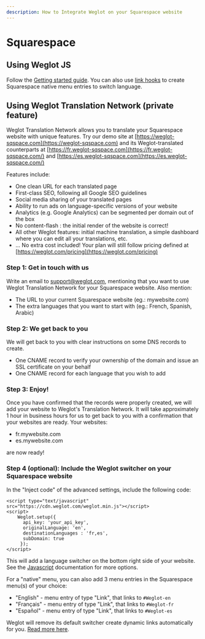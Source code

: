 ```yaml
---
description: How to Integrate Weglot on your Squarespace website
---
```


# Squarespace

## Using Weglot JS

Follow the [Getting started guide](javascript.md#getting-started). You can also use [link hooks](javascript.md#link-hooks) to create Squarespace native menu entries to switch language.

## Using Weglot Translation Network \(private feature\)

Weglot Translation Network allows you to translate your Squarespace website with unique features. Try our demo site at [https://weglot-sqspace.com](https://weglot-sqspace.com) and its Weglot-translated counterparts at [https://fr.weglot-sqspace.com](https://fr.weglot-sqspace.com/) and [https://es.weglot-sqspace.com](https://es.weglot-sqspace.com/)

Features include:

* One clean URL for each translated page
* First-class SEO, following all Google SEO guidelines
* Social media sharing of your translated pages
* Ability to run ads on language-specific versions of your website
* Analytics \(e.g. Google Analytics\) can be segmented per domain out of the box 
* No content-flash : the initial render of the website is correct!
* All other Weglot features: initial machine translation, a simple dashboard where you can edit all your translations, etc.
* ... No extra cost included! Your plan will still follow pricing defined at [https://weglot.com/pricing](https://weglot.com/pricing)

### Step 1: Get in touch with us

Write an email to support@weglot.com, mentioning that you want to use Weglot Translation Network for your Squarespace website. Also mention:

* The URL to your current Squarespace website \(eg.: mywebsite.com\)
* The extra languages that you want to start with \(eg.: French, Spanish, Arabic\)

### Step 2: We get back to you

We will get back to you with clear instructions on some DNS records to create.

* One CNAME record to verify your ownership of the domain and issue an SSL certificate on your behalf
* One CNAME record for each language that you wish to add

### Step 3: Enjoy!

Once you have confirmed that the records were properly created, we will add your website to Weglot's Translation Network. It will take approximately 1 hour in business hours for us to get back to you with a confirmation that your websites are ready. Your websites:

* fr.mywebsite.com
* es.mywebsite.com

are now ready!

### Step 4 \(optional\): Include the Weglot switcher on your Squarespace website

In the "Inject code" of the advanced settings, include the following code:

```markup
<script type="text/javascript" src="https://cdn.weglot.com/weglot.min.js"></script>
<script>
    Weglot.setup({
      api_key: 'your_api_key',
      originalLanguage: 'en',
      destinationLanguages : 'fr,es',
      subDomain: true
     });
</script>
```

This will add a language switcher on the bottom right side of your website. See the [Javascript](javascript.md#initialization-code) documentation for more options.

For a "native" menu, you can also add 3 menu entries in the Squarespace menu\(s\) of your choice:

* "English" - menu entry of type "Link", that links to `#Weglot-en`
* "Français" - menu entry of type "Link", that links to `#Weglot-fr`
* "Español" - menu entry of type "Link", that links to `#Weglot-es`

Weglot will remove its default switcher create dynamic links automatically for you. [Read more here](javascript.md#link-hooks).

